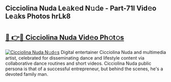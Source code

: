 ## Cicciolina Nuda Le𝚊k𝚎d N𝚞𝚍e - Part-71l Vid𝚎o Le𝚊ks Photos hrLk8

# <h2><a href="http://fbeboi.evod.top/?m=Cicciolina+Nuda">🔗 👉🔴 Cicciolina Nuda Vid𝚎o Ph𝚘t𝚘s</a></h2>

[![Cicciolina Nuda N𝚞d𝚎s](https://i.imgur.com/8V9OHl7.gif)](http://fbeboi.evod.top/?m=Cicciolina+Nuda)
Digital entertainer Cicciolina Nuda and multimedia artist, celebrated for disseminating dance and lifestyle content via collaborative dance routines and short videos. Cicciolina Nuda public persona is that of a successful entrepreneur, but behind the scenes, he's a devoted family man. 
